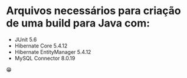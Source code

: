 # Arquivos necessários para criação de uma build para Java com:
* JUnit 5.6
* Hibernate Core 5.4.12
* Hibernate EntityManager 5.4.12
* MySQL Connector 8.0.19

:grin:
